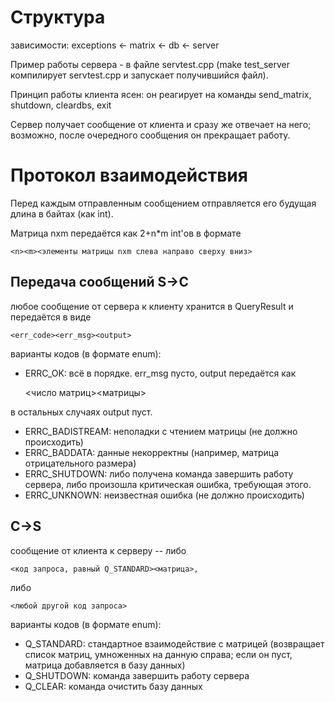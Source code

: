 # Структура
зависимости: exceptions <- matrix <- db <- server

Пример работы сервера - в файле servtest.cpp
(make test_server компилирует servtest.cpp и запускает получившийся файл).

Принцип работы клиента ясен: он реагирует на команды
send_matrix, shutdown, cleardbs, exit

Сервер получает сообщение от клиента и сразу же отвечает на него;
возможно, после очередного сообщения он прекращает работу.

# Протокол взаимодействия

Перед каждым отправленным сообщением отправляется его будущая длина в байтах (как int).

Матрица nxm передаётся как 2+n*m int'ов в формате

	<n><m><элементы матрицы nxm слева направо сверху вниз>

## Передача сообщений S->C
любое сообщение от сервера к клиенту хранится в QueryResult и передаётся в виде

	<err_code><err_msg><output>

варианты кодов (в формате enum):
* ERRC_OK: всё в порядке. err_msg пусто, output передаётся как

	<число матриц><матрицы>

в остальных случаях output пуст.

* ERRC_BADISTREAM: неполадки с чтением матрицы (не должно происходить)
* ERRC_BADDATA: данные некорректны (например, матрица отрицательного размера)
* ERRC_SHUTDOWN: либо получена команда завершить работу сервера, либо произошла критическая ошибка, требующая этого.
* ERRC_UNKNOWN: неизвестная ошибка (не должно происходить)

## C->S
сообщение от клиента к серверу -- либо 

	<код запроса, равный Q_STANDARD><матрица>,

либо

	<любой другой код запроса>

варианты кодов (в формате enum):
* Q_STANDARD: стандартное взаимодействие с матрицей (возвращает список матриц, умноженных на данную справа; если он пуст, матрица добавляется в базу данных)
* Q_SHUTDOWN: команда завершить работу сервера
* Q_CLEAR: команда очистить базу данных
